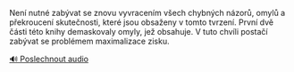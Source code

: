 
Není nutné zabývat se znovu vyvracením všech chybných názorů, omylů a překroucení skutečnosti, které jsou obsaženy v tomto tvrzení. První dvě části této knihy demaskovaly omyly, jež obsahuje. V tuto chvíli postačí zabývat se problémem maximalizace zisku.

[🔊 Poslechnout audio](/data/7-paragraphs/audio/chapter_47/para_009-Nen-nutn-zabvat-se-znovu-vyvracenm-vech-chybn.mp3)
